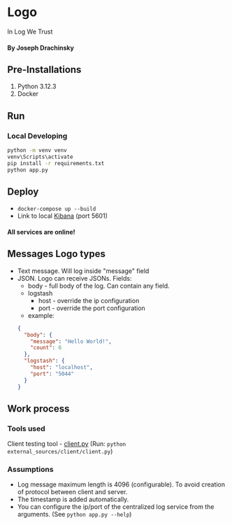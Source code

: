 # Logo
In Log We Trust

#### By Joseph Drachinsky

## Pre-Installations
1. Python 3.12.3
2. Docker

## Run
### Local Developing
```bash
python -m venv venv
venv\Scripts\activate
pip install -r requirements.txt
python app.py
```

## Deploy
- `docker-compose up --build`
- Link to local [Kibana](http://localhost:5601) (port 5601)
#### All services are online! 

## Messages Logo types
- Text message. Will log inside "message" field
- JSON. Logo can receive JSONs. Fields:
  - body - full body of the log. Can contain any field.
  - logstash
    - host - override the ip configuration
    - port - override the port configuration
  - example:
  ```json
  {
    "body": {
      "message": "Hello World!",
      "count": 6
    },
    "logstash": {
      "host": "localhost",
      "port": "5044"
    }
  }
  ```

## Work process
### Tools used
Client testing tool - [client.py](external_sources/client/client.py) (Run: `python external_sources/client/client.py`)

### Assumptions
- Log message maximum length is 4096 (configurable). To avoid creation of protocol between client and server.
- The timestamp is added automatically.
- You can configure the ip/port of the centralized log service from the arguments. (See `python app.py --help`)
